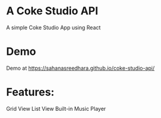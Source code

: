 # A Coke Studio API
A simple Coke Studio App using React

# Demo

Demo at https://sahanasreedhara.github.io/coke-studio-api/

# Features:
Grid View
List View
Built-in Music Player